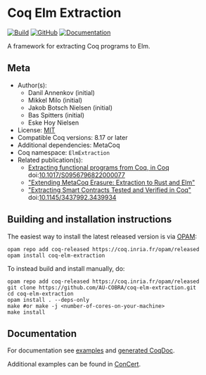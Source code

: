 # Coq Elm Extraction
[![Build](https://github.com/AU-COBRA/coq-elm-extraction/actions/workflows/build.yml/badge.svg)](https://github.com/AU-COBRA/coq-elm-extraction/actions/workflows/build.yml)
[![GitHub](https://img.shields.io/github/license/AU-COBRA/coq-elm-extraction)](https://github.com/AU-COBRA/coq-elm-extraction/blob/master/LICENSE)
[![Documentation](https://img.shields.io/github/deployments/au-cobra/coq-elm-extraction/github-pages?label=docs)](https://au-cobra.github.io/coq-elm-extraction/)


A framework for extracting Coq programs to Elm.

## Meta

- Author(s):
  - Danil Annenkov (initial)
  - Mikkel Milo (initial)
  - Jakob Botsch Nielsen (initial)
  - Bas Spitters (initial)
  - Eske Hoy Nielsen
- License: [MIT](LICENSE)
- Compatible Coq versions: 8.17 or later
- Additional dependencies: MetaCoq
- Coq namespace: `ElmExtraction`
- Related publication(s):
  - [Extracting functional programs from Coq, in Coq](https://arxiv.org/abs/2108.02995) doi:[10.1017/S0956796822000077](https://doi.org/10.1017/S0956796822000077)
  - ["Extending MetaCoq Erasure: Extraction to Rust and Elm"](https://dannenkov.me/papers/extraction-rust-elm-coq-workshop2021.pdf)
  - ["Extracting Smart Contracts Tested and Verified in Coq"](https://arxiv.org/abs/2012.09138) doi:[10.1145/3437992.3439934](https://doi.org/10.1145/3437992.3439934)


## Building and installation instructions

The easiest way to install the latest released version is via [OPAM](https://opam.ocaml.org/doc/Install.html):

```shell
opam repo add coq-released https://coq.inria.fr/opam/released
opam install coq-elm-extraction
```

To instead build and install manually, do:

```shell
opam repo add coq-released https://coq.inria.fr/opam/released
git clone https://github.com/AU-COBRA/coq-elm-extraction.git
cd coq-elm-extraction
opam install . --deps-only
make #or make -j <number-of-cores-on-your-machine> 
make install
```

## Documentation

For documentation see [examples](/tests/theories/) and [generated CoqDoc](https://au-cobra.github.io/coq-elm-extraction/).

Additional examples can be found in [ConCert](https://github.com/AU-COBRA/ConCert).

